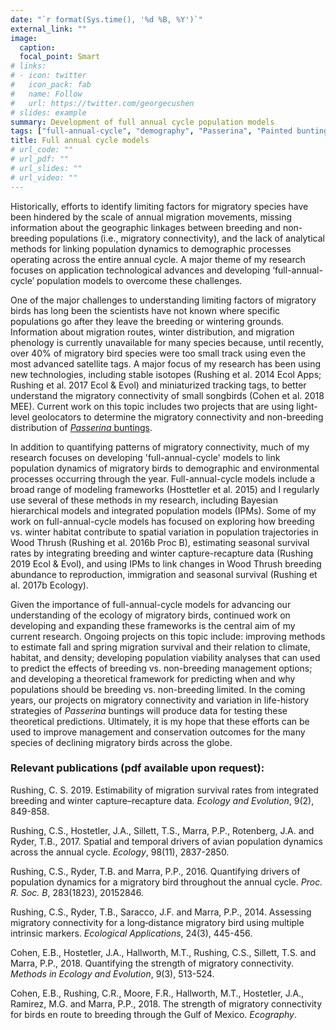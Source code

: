 ```yaml
---
date: "`r format(Sys.time(), '%d %B, %Y')`"
external_link: ""
image:
  caption: 
  focal_point: Smart
# links:
# - icon: twitter
#   icon_pack: fab
#   name: Follow
#   url: https://twitter.com/georgecushen
# slides: example
summary: Development of full annual cycle population models
tags: ["full-annual-cycle", "demography", "Passerina", "Painted buntings", "Wood Thrush", "Lazuli buntings", "modeling"]
title: Full annual cycle models
# url_code: ""
# url_pdf: ""
# url_slides: ""
# url_video: ""
---
```


Historically, efforts to identify limiting factors for migratory species have been hindered by the scale of annual migration movements, missing information about the geographic linkages between breeding and non-breeding populations (i.e., migratory connectivity), and the lack of analytical methods for linking population dynamics to demographic processes operating across the entire annual cycle. A major theme of my research focuses on application technological advances and developing ‘full-annual-cycle’ population models to overcome these challenges.  

One of the major challenges to understanding limiting factors of migratory birds has long been the scientists have not known where specific populations go after they leave the breeding or wintering grounds. Information about migration routes, winter distribution, and migration phenology is currently unavailable for many species because, until recently, over 40% of migratory bird species were too small track using even the most advanced satellite tags. A major focus of my research has been using new technologies, including stable isotopes (Rushing et al. 2014 Ecol Apps; Rushing et al. 2017 Ecol & Evol) and miniaturized tracking tags, to better understand the migratory connectivity of small songbirds (Cohen et al. 2018 MEE). Current work on this topic includes two projects that are using light-level geolocators to determine the migratory connectivity and non-breeding distribution of [*Passerina* buntings](project/passerina.md).

In addition to quantifying patterns of migratory connectivity, much of my research focuses on developing 'full-annual-cycle' models to link population dynamics of migratory birds to demographic and environmental processes occurring through the year. Full-annual-cycle models include a broad range of modeling frameworks (Hosttetler et al. 2015) and I regularly use several of these methods in my research, including Bayesian hierarchical models and integrated population models (IPMs). Some of my work on full-annual-cycle models has focused on exploring how breeding vs. winter habitat contribute to spatial variation in population trajectories in Wood Thrush (Rushing et al. 2016b Proc B), estimating seasonal survival rates by integrating breeding and winter capture-recapture data (Rushing 2019 Ecol & Evol), and using IPMs to link changes in Wood Thrush breeding abundance to reproduction, immigration and seasonal survival (Rushing et al. 2017b Ecology). 

Given the importance of full-annual-cycle models for advancing our understanding of the ecology of migratory birds, continued work on developing and expanding these frameworks is the central aim of my current research. Ongoing projects on this topic include: improving methods to estimate fall and spring migration survival and their relation to climate, habitat, and density; developing population viability analyses that can used to predict the effects of breeding vs. non-breeding management options; and developing a theoretical framework for predicting when and why populations should be breeding vs. non-breeding limited. In the coming years, our projects on migratory connectivity and variation in life-history strategies of *Passerina* buntings will produce data for testing these theoretical predictions. Ultimately, it is my hope that these efforts can be used to improve management and conservation outcomes for the many species of declining migratory birds across the globe.    


### Relevant publications (pdf available upon request):
Rushing, C. S. 2019. Estimability of migration survival rates from integrated breeding and winter capture–recapture data. *Ecology and Evolution*, 9(2), 849-858.

Rushing, C.S., Hostetler, J.A., Sillett, T.S., Marra, P.P., Rotenberg, J.A. and Ryder, T.B., 2017. Spatial and temporal drivers of avian population dynamics across the annual cycle. *Ecology*, 98(11), 2837-2850.  

Rushing, C.S., Ryder, T.B. and Marra, P.P., 2016. Quantifying drivers of population dynamics for a migratory bird throughout the annual cycle. *Proc. R. Soc. B*, 283(1823), 20152846.  

Rushing, C.S., Ryder, T.B., Saracco, J.F. and Marra, P.P., 2014. Assessing migratory connectivity for a long‐distance migratory bird using multiple intrinsic markers. *Ecological Applications*, 24(3), 445-456.  

Cohen, E.B., Hostetler, J.A., Hallworth, M.T., Rushing, C.S., Sillett, T.S. and Marra, P.P., 2018. Quantifying the strength of migratory connectivity. *Methods in Ecology and Evolution*, 9(3), 513-524.

Cohen, E.B., Rushing, C.R., Moore, F.R., Hallworth, M.T., Hostetler, J.A., Ramirez, M.G. and Marra, P.P., 2018. The strength of migratory connectivity for birds en route to breeding through the Gulf of Mexico. *Ecography*.

